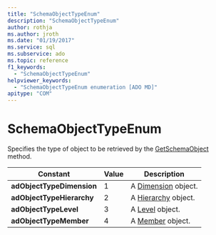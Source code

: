```yaml
---
title: "SchemaObjectTypeEnum"
description: "SchemaObjectTypeEnum"
author: rothja
ms.author: jroth
ms.date: "01/19/2017"
ms.service: sql
ms.subservice: ado
ms.topic: reference
f1_keywords:
  - "SchemaObjectTypeEnum"
helpviewer_keywords:
  - "SchemaObjectTypeEnum enumeration [ADO MD]"
apitype: "COM"
---
```

# SchemaObjectTypeEnum
Specifies the type of object to be retrieved by the [GetSchemaObject](./getschemaobject-method-ado-md.md) method.  
  
|Constant|Value|Description|  
|--------------|-----------|-----------------|  
|**adObjectTypeDimension**|1|A [Dimension](./dimension-object-ado-md.md) object.|  
|**adObjectTypeHierarchy**|2|A [Hierarchy](./hierarchy-object-ado-md.md) object.|  
|**adObjectTypeLevel**|3|A [Level](./level-object-ado-md.md) object.|  
|**adObjectTypeMember**|4|A [Member](./member-object-ado-md.md) object.|